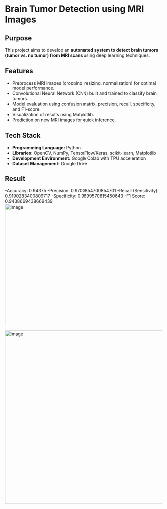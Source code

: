 # Brain Tumor Detection using MRI Images

## Purpose
This project aims to develop an **automated system to detect brain tumors (tumor vs. no tumor) from MRI scans** using deep learning techniques.

## Features
- Preprocess MRI images (cropping, resizing, normalization) for optimal model performance.
- Convolutional Neural Network (CNN) built and trained to classify brain tumors.
- Model evaluation using confusion matrix, precision, recall, specificity, and F1-score.
- Visualization of results using Matplotlib.
- Prediction on new MRI images for quick inference.

## Tech Stack
- **Programming Language:** Python  
- **Libraries:** OpenCV, NumPy, TensorFlow/Keras, scikit-learn, Matplotlib  
- **Development Environment:** Google Colab with TPU acceleration  
- **Dataset Management:** Google Drive  

## Result
-Accuracy: 0.94375
-Precision: 0.9700854700854701
-Recall (Sensitivity): 0.9190283400809717
-Specificity: 0.9699570815450643
-F1 Score: 0.9438669438669439
<img width="1001" height="393" alt="image" src="https://github.com/user-attachments/assets/f7664356-d2c9-4f4d-a33f-3a88b2737203" />

<img width="692" height="558" alt="image" src="https://github.com/user-attachments/assets/e530d3e0-4ca7-4720-a4f1-93417cff43d5" />


